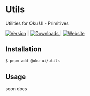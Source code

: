 # Utils
Utilities for Oku UI - Primitives

<span><a href="https://www.npmjs.com/package/@oku-ui/utils "><img src="https://img.shields.io/npm/v/@oku-ui/utils?style=flat&colorA=18181B&colorB=28CF8D" alt="Version"></a> </span> | <span> <a href="https://www.npmjs.com/package/@oku-ui/utils"> <img src="https://img.shields.io/npm/dm/@oku-ui/utils?style=flat&colorA=18181B&colorB=28CF8D" alt="Downloads"> </a> </span> | <span> <a href="https://oku-ui.com/primitives/components/utils"><img src="https://img.shields.io/badge/Open%20Documentation-18181B" alt="Website"></a> </span>

## Installation

```sh
$ pnpm add @oku-ui/utils
```

## Usage

soon docs
